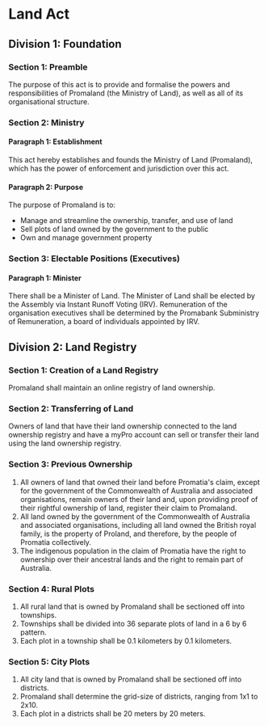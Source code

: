 # Land Act


## Division 1: Foundation

### Section 1: Preamble
The purpose of this act is to provide and formalise the powers and responsibilities of Promaland (the Ministry of Land), as well as all of its organisational structure.

### Section 2: Ministry

#### Paragraph 1: Establishment
This act hereby establishes and founds the Ministry of Land (Promaland), which has the power of enforcement and jurisdiction over this act.

#### Paragraph 2: Purpose
The purpose of Promaland is to: 

- Manage and streamline the ownership, transfer, and use of land
- Sell plots of land owned by the government to the public
- Own and manage government property

### Section 3: Electable Positions (Executives)

#### Paragraph 1: Minister
There shall be a Minister of Land. The Minister of Land shall be elected by the Assembly via Instant Runoff Voting (IRV). Remuneration of the organisation executives shall be determined by the Promabank Subministry of Remuneration, a board of individuals appointed by IRV.


## Division 2: Land Registry

### Section 1: Creation of a Land Registry
Promaland shall maintain an online registry of land ownership.

### Section 2: Transferring of Land
Owners of land that have their land ownership connected to the land ownership registry and have a myPro account can sell or transfer their land using the land ownership registry.

### Section 3: Previous Ownership
1. All owners of land that owned their land before Promatia's claim, except for the government of the Commonwealth of Australia and associated organisations, remain owners of their land and, upon providing proof of their rightful ownership of land, register their claim to Promaland.
2. All land owned by the government of the Commonwealth of Australia and associated organisations, including all land owned the British royal family, is the property of Proland, and therefore, by the people of Promatia collectively.
3. The indigenous population in the claim of Promatia have the right to ownership over their ancestral lands and the right to remain part of Australia.

### Section 4: Rural Plots
1. All rural land that is owned by Promaland shall be sectioned off into townships.
2. Townships shall be divided into 36 separate plots of land in a 6 by 6 pattern.
3. Each plot in a township shall be 0.1 kilometers by 0.1 kilometers.

### Section 5: City Plots
1. All city land that is owned by Promaland shall be sectioned off into districts.
2. Promaland shall determine the grid-size of districts, ranging from 1x1 to 2x10.
3. Each plot in a districts shall be 20 meters by 20 meters.
